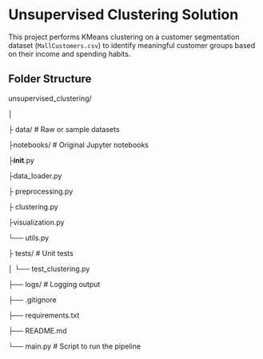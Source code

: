 # Unsupervised Clustering Solution 

 

This project performs KMeans clustering on a customer segmentation dataset (`MallCustomers.csv`) to identify meaningful customer groups based on their income and spending habits. 

##  Folder Structure 

unsupervised_clustering/ 

│ 

├ data/                    # Raw or sample datasets 

├notebooks/               # Original Jupyter notebooks 

├__init__.py 

├data_loader.py 

├ preprocessing.py 

├ clustering.py 

├visualization.py 

└── utils.py 

├ tests/                   # Unit tests 

│   └── test_clustering.py 

├── logs/                    # Logging output 

├── .gitignore 

├── requirements.txt 

├── README.md 

└── main.py                  # Script to run the pipeline 
